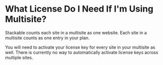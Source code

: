 # What License Do I Need If I'm Using Multisite?

Stackable counts each site in a multisite as one website. Each site in a multisite counts as one entry in your plan.

You will need to activate your license key for every site in your multisite as well. There is currently no way to automatically activate license keys across multiple sites.


